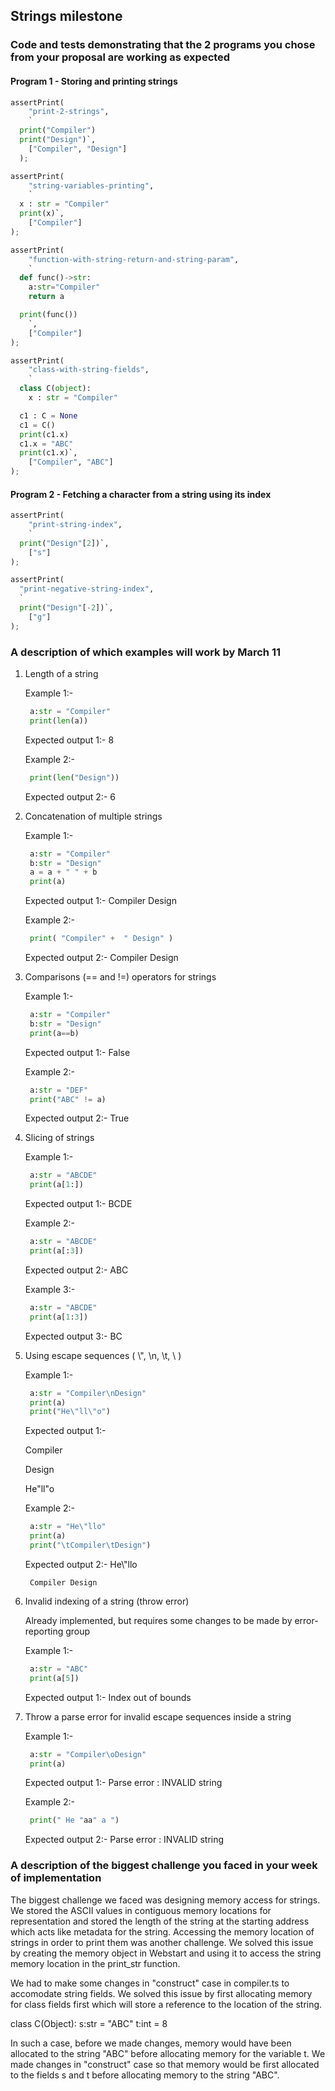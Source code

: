 ## Strings milestone

### Code and tests demonstrating that the 2 programs you chose from your proposal are working as expected

#### Program 1 - Storing and printing strings
```python
assertPrint(
    "print-2-strings",
    `
  print("Compiler")
  print("Design")`,
    ["Compiler", "Design"]
  );
```

```python
assertPrint(
    "string-variables-printing",
    `
  x : str = "Compiler"
  print(x)`,
    ["Compiler"]
);
```

```python
assertPrint(
    "function-with-string-return-and-string-param",
    `
  def func()->str:
    a:str="Compiler"
    return a

  print(func())
    `,
    ["Compiler"]
);
```

```python
assertPrint(
    "class-with-string-fields",
    `
  class C(object):
    x : str = "Compiler"

  c1 : C = None
  c1 = C()
  print(c1.x)
  c1.x = "ABC"
  print(c1.x)`,
    ["Compiler", "ABC"]
);
```

#### Program 2 - Fetching a character from a string using its index

```python
assertPrint(
    "print-string-index",
    `
  print("Design"[2])`,
    ["s"]
);
```

```python
assertPrint(
  "print-negative-string-index",
  `
  print("Design"[-2])`,
    ["g"]
);
```

### A description of which examples will work by March 11

1. Length of a string

    Example 1:-

    ```python
     a:str = "Compiler"
     print(len(a))
    ```

    Expected output 1:-
     8

    Example 2:-

    ```python
     print(len("Design"))
    ```

    Expected output 2:-
     6

2. Concatenation of multiple strings

    Example 1:-

    ```python
     a:str = "Compiler"
     b:str = "Design"
     a = a + " " + b
     print(a)
    ```

    Expected output 1:-
     Compiler Design

    Example 2:-

    ```python
     print( "Compiler" +  " Design" )
    ```

    Expected output 2:-
     Compiler Design

3. Comparisons (== and !=) operators for strings

    Example 1:-

    ```python
     a:str = "Compiler"
     b:str = "Design"
     print(a==b)
    ```

    Expected output 1:-
     False

    Example 2:-

    ```python
     a:str = "DEF"
     print("ABC" != a)
    ```

    Expected output 2:-
     True

4. Slicing of strings

    Example 1:-

    ```python
     a:str = "ABCDE"
     print(a[1:])
    ```

    Expected output 1:-
     BCDE

    Example 2:-

    ```python
     a:str = "ABCDE"
     print(a[:3])
    ```

    Expected output 2:-
     ABC

    Example 3:-

    ```python
     a:str = "ABCDE"
     print(a[1:3])
    ```

    Expected output 3:-
     BC

5. Using escape sequences ( \\", \\n, \\t, \\ )

    Example 1:-

    ```python
     a:str = "Compiler\nDesign"
     print(a)
     print("He\"ll\"o")
    ```

    Expected output 1:-

     Compiler

     Design

     He"ll"o

    Example 2:-

    ```python
     a:str = "He\"llo"
     print(a)
     print("\tCompiler\tDesign")
    ```

    Expected output 2:-
     He\\"llo

        Compiler Design

6. Invalid indexing of a string (throw error)

    Already implemented, but requires some changes to be made by error-reporting group

    Example 1:-

    ```python
     a:str = "ABC"
     print(a[5])
    ```

    Expected output 1:-
     Index out of bounds

7. Throw a parse error for invalid escape sequences inside a string

    Example 1:-

    ```python
     a:str = "Compiler\oDesign"
     print(a)
    ```

    Expected output 1:-
     Parse error : INVALID string

    Example 2:-

    ```python
     print(" He "aa" a ")
    ```

    Expected output 2:-
     Parse error : INVALID string

### A description of the biggest challenge you faced in your week of implementation

The biggest challenge we faced was designing memory access for strings. We stored the ASCII values in contiguous memory locations for representation and stored the length of the string at the starting address which acts like metadata for the string. Accessing the memory location of strings in order to print them was another challenge. We solved this issue by creating the memory object in Webstart and using it to access the string memory location in the print_str function.

We had to make some changes in "construct" case in compiler.ts to accomodate string fields. We solved this issue by first allocating memory for class fields first which will store a reference to the location of the string.

class C(Object):
  s:str = "ABC"
  t:int = 8

In such a case, before we made changes, memory would have been allocated to the string "ABC" before allocating memory for the variable t. We made changes in "construct" case so that memory would be first allocated to the fields s and t before allocating memory to the string "ABC".
